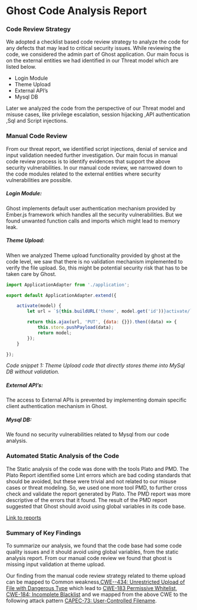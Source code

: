 # Ghost Code Analysis Report

### Code Review Strategy
We adopted a checklist based code review strategy to analyze the code for any defects that may lead to critical security issues. While reviewing the code, we considered the admin part of Ghost application. Our main focus is on the external entities we had identified in our Threat model which are listed below.
* Login Module
* Theme Upload
* External API’s
* Mysql DB

Later we analyzed the code from the perspective of our Threat model and misuse cases, like privilege escalation, session hijacking ,API authentication ,Sql and Script injections. 

### Manual Code Review
From our threat report, we identified script injections, denial of service and input validation needed further investigation. Our main focus in manual code review process is to identify evidences that support the above security vulnerabilities.
In our manual code review, we narrowed down to the code modules related to the external entities where security vulnerabilities are possible. 
##### Login Module:  

Ghost implements default user authentication mechanism provided by Ember.js framework which handles all the security vulnerabilities. But we found unwanted function calls and imports which might lead to memory leak. 
##### Theme Upload:
When we analyzed Theme upload functionality provided by ghost at the code level, we saw that there is no validation mechanism implemented to verify the file upload. So, this might be potential security risk that has to be taken care by Ghost. 

```javascript
import ApplicationAdapter from './application';

export default ApplicationAdapter.extend({

    activate(model) {
        let url = `${this.buildURL('theme', model.get('id'))}activate/`;

        return this.ajax(url, 'PUT', {data: {}}).then((data) => {
            this.store.pushPayload(data);
            return model;
        });
    }

});
```
*Code snippet 1: Theme Upload code that directly stores theme into MySql DB without validation.*

##### External API’s:
The access to External APIs is prevented by implementing domain specific client authentication mechanism in Ghost.
##### Mysql DB:
We found no security vulnerabilities related to Mysql from our code analysis.

### Automated Static Analysis of the Code
The Static analysis of the code was done with the tools Plato and PMD. The Plato Report identified some Lint errors which are bad coding standards that should be avoided, but these were trivial and not related to our misuse cases or threat modeling. So, we used one more tool PMD, to further cross check and validate the report generated by Plato. The PMD report was more descriptive of the errors that it found. The result of the PMD report suggested that Ghost should avoid using global variables in its code base.

[Link to reports](https://drive.google.com/open?id=1UHbyFH6CTO5nvpLQB-vSeIFcROAWcij9)

### Summary of Key Findings
To summarize our analysis, we found that the code base had some code quality issues and it should avoid using global variables, from the static analysis report. From our manual code review we found that ghost is missing input validation at theme upload.

Our finding from the manual code review strategy related to theme upload can be mapped to Common weakness,[CWE--434: Unrestricted Upload of File with Dangerous Type](https://cwe.mitre.org/data/definitions/434.html) which lead to [CWE-183 Permissive Whitelist](https://cwe.mitre.org/data/definitions/183.html), [CWE-184: Incomplete Blacklist](https://cwe.mitre.org/data/definitions/184.html) and we mapped from the above  CWE to the following  attack pattern [CAPEC-73: User-Controlled Filename](https://capec.mitre.org/data/definitions/73.html).




